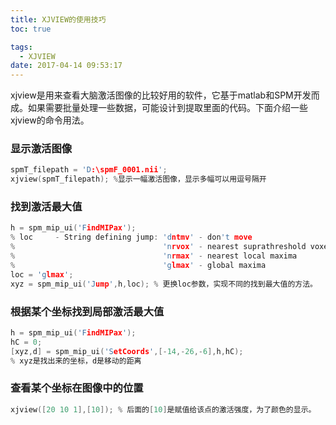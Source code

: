 ```yaml
---
title: XJVIEW的使用技巧
toc: true

tags:
  - XJVIEW
date: 2017-04-14 09:53:17
---
```

xjview是用来查看大脑激活图像的比较好用的软件，它基于matlab和SPM开发而成。如果需要批量处理一些数据，可能设计到提取里面的代码。下面介绍一些xjview的命令用法。
<!-- more -->
### 显示激活图像
```c
spmT_filepath = 'D:\spmF_0001.nii';
xjview(spmT_filepath); %显示一幅激活图像，显示多幅可以用逗号隔开
```

### 找到激活最大值
```c
h = spm_mip_ui('FindMIPax');
% loc     - String defining jump: 'dntmv' - don't move
%                                 'nrvox' - nearest suprathreshold voxel
%                                 'nrmax' - nearest local maxima
%                                 'glmax' - global maxima
loc = 'glmax';
xyz = spm_mip_ui('Jump',h,loc); % 更换loc参数，实现不同的找到最大值的方法。
```

### 根据某个坐标找到局部激活最大值
```c
h = spm_mip_ui('FindMIPax');
hC = 0;
[xyz,d] = spm_mip_ui('SetCoords',[-14,-26,-6],h,hC);
% xyz是找出来的坐标，d是移动的距离
```

### 查看某个坐标在图像中的位置
```c
xjview([20 10 1],[10]); % 后面的[10]是赋值给该点的激活强度，为了颜色的显示。
```
